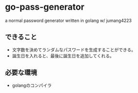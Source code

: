 # go-pass-generator
a normal password generator written in golang w/ jumang4223


## できること
- 文字数を決めてランダムなパスワードを生成することができる。
- 誕生日を入れると、最後に誕生日を追加してくれる。


## 必要な環境
- golangのコンパイラ


